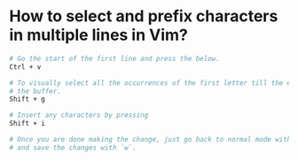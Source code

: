 # How to select and prefix characters in multiple lines in Vim?

```sh
# Go the start of the first line and press the below.
Ctrl + v

# To visually select all the occurrences of the first letter till the end of
# the buffer.
Shift + g

# Insert any characters by pressing
Shift + i

# Once you are done making the change, just go back to normal mode with ESC
# and save the changes with `w`.
```
